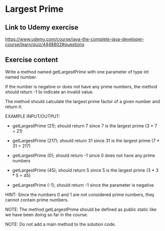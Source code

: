 # Largest Prime

## Link to Udemy exercise

https://www.udemy.com/course/java-the-complete-java-developer-course/learn/quiz/4448802#questions

## Exercise content

Write a method named getLargestPrime with one parameter of type int named number. 

If the number is negative or does not have any prime numbers, the method should return -1 to indicate an invalid value.


The method should calculate the largest prime factor of a given number and return it.


EXAMPLE INPUT/OUTPUT:

* getLargestPrime (21); should return 7 since 7 is the largest prime (3 * 7 = 21)

* getLargestPrime (217); should return 31 since 31 is the largest prime (7 * 31 = 217)

* getLargestPrime (0); should return -1 since 0 does not have any prime numbers

* getLargestPrime (45); should return 5 since 5 is the largest prime (3 * 3 * 5 = 45)

* getLargestPrime (-1); should return -1 since the parameter is negative


HINT: Since the numbers 0 and 1 are not considered prime numbers, they cannot contain prime numbers.

NOTE: The method getLargestPrime should be defined as public static like we have been doing so far in the course.

NOTE: Do not add a main method to the solution code.